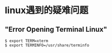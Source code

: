 

# linux遇到的疑难问题



## "Error Opening Terminal Linux"

```
$ export TERM=xterm
$ export TERMINFO=/usr/share/terminfo
```

